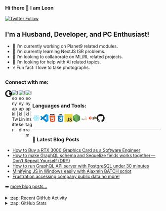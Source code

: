 ### Hi there 👋 I am Leon

[![Twitter Follow](https://img.shields.io/twitter/follow/leonyapkl?color=1DA1F2&logo=twitter&style=for-the-badge)](https://twitter.com/intent/follow?original_referer=https%3A%2F%2Fgithub.com%2Fkai101&screen_name=leonyapkl)

## I'm a Husband, Developer, and PC Enthusiast!

- 🔭 I’m currently working on Planet9 related modules.
- 🌱 I’m currently learning NextJS ISR problems.
- 👯 I’m looking to collaborate on ML/RL related projects.
- 🤔 I’m looking for help with AI related topics.
- ⚡ Fun fact: I love to take photographs.

### Connect with me:

[<img align="left" alt="kai101" width="22px" src="https://raw.githubusercontent.com/iconic/open-iconic/master/svg/globe.svg" />][gitprofile]
[<img align="left" alt="leonyapkl | Twitter" width="22px" src="https://cdn.jsdelivr.net/npm/simple-icons@v3/icons/twitter.svg" />][twitter]
[<img align="left" alt="leonyapkl | LinkedIn" width="22px" src="https://cdn.jsdelivr.net/npm/simple-icons@v3/icons/linkedin.svg" />][linkedin]
[<img align="left" alt="leonyapkl | Instagram" width="22px" src="https://cdn.jsdelivr.net/npm/simple-icons@v3/icons/instagram.svg" />][instagram]
<br />

### Languages and Tools:

<img align="left" alt="React" width="26px" src="https://raw.githubusercontent.com/github/explore/80688e429a7d4ef2fca1e82350fe8e3517d3494d/topics/react/react.png" />
<img align="left" alt="Visual Studio Code" width="26px" src="https://raw.githubusercontent.com/github/explore/80688e429a7d4ef2fca1e82350fe8e3517d3494d/topics/visual-studio-code/visual-studio-code.png" />
<img align="left" alt="HTML5" width="26px" src="https://raw.githubusercontent.com/github/explore/80688e429a7d4ef2fca1e82350fe8e3517d3494d/topics/html/html.png" />
<img align="left" alt="CSS3" width="26px" src="https://raw.githubusercontent.com/github/explore/80688e429a7d4ef2fca1e82350fe8e3517d3494d/topics/css/css.png" />
<img align="left" alt="JavaScript" width="26px" src="https://raw.githubusercontent.com/github/explore/80688e429a7d4ef2fca1e82350fe8e3517d3494d/topics/javascript/javascript.png" />
<img align="left" alt="Node.js" width="26px" src="https://raw.githubusercontent.com/github/explore/80688e429a7d4ef2fca1e82350fe8e3517d3494d/topics/nodejs/nodejs.png" />
<img align="left" alt="MySQL" width="26px" src="https://raw.githubusercontent.com/github/explore/80688e429a7d4ef2fca1e82350fe8e3517d3494d/topics/mysql/mysql.png" />
<img align="left" alt="Git" width="26px" src="https://raw.githubusercontent.com/github/explore/80688e429a7d4ef2fca1e82350fe8e3517d3494d/topics/git/git.png" />
<img align="left" alt="GitHub" width="26px" src="https://raw.githubusercontent.com/github/explore/78df643247d429f6cc873026c0622819ad797942/topics/github/github.png" />

<br />
<br />

---

### 📕 Latest Blog Posts

<!-- BLOG-POST-LIST:START -->
- [How to Buy a RTX 3000 Graphics Card as a Software Engineer](https://leonyapkl.medium.com/how-to-buy-a-rtx-3000-graphics-card-as-a-software-engineer-d7ebca7301fd?source=rss-bfdbddfe081a------2)
- [How to make GraphQL schema and Sequelize fields works together — Don’t Repeat Yourself &lpar;DRY&rpar;](https://leonyapkl.medium.com/how-to-make-graphql-schema-and-sequelize-fields-works-together-dont-repeat-yourself-dry-18fbfc5b5aac?source=rss-bfdbddfe081a------2)
- [How to run GraphQL API server with PostgreSQL under 30 minutes](https://leonyapkl.medium.com/how-to-run-graphql-api-server-with-postgresql-under-30-minutes-1732304cb825?source=rss-bfdbddfe081a------2)
- [Minifying JS in Windows easily with Ajaxmin BATCH script](https://leonyapkl.medium.com/minifying-js-in-windows-easily-with-ajaxmin-batch-script-d75467d1e50f?source=rss-bfdbddfe081a------2)
- [Frustration accessing company public data no more!](https://leonyapkl.medium.com/frustration-accessing-company-public-data-no-more-99ac493039a3?source=rss-bfdbddfe081a------2)
<!-- BLOG-POST-LIST:END -->

➡️ [more blog posts...](https://medium.com/@leonyapkl/)

<details>
  <summary>:zap: Recent GitHub Activity</summary>
  
<!--START_SECTION:activity-->
<!--END_SECTION:activity-->

</details>

<details>
  <summary>:zap: GitHub Stats</summary>

  <img align="left" alt="Leon's GitHub Stats" src="https://github-readme-stats.codestackr.vercel.app/api?username=kai101&show_icons=true&hide_border=true" />

</details>

[gitprofile]: https://github.com/kai101/kai101
[twitter]: https://twitter.com/leonyapkl
[linkedin]: https://www.linkedin.com/in/kai-lun-yap-leon-54797735/
[instagram]: https://instagram.com/leonyapkl

<!--
**kai101/kai101** is a ✨ _special_ ✨ repository because its `README.md` (this file) appears on your GitHub profile.

Here are some ideas to get you started:

- 🔭 I’m currently working on ...
- 🌱 I’m currently learning ...
- 👯 I’m looking to collaborate on ...
- 🤔 I’m looking for help with ...
- 💬 Ask me about ...
- 📫 How to reach me: ...
- 😄 Pronouns: ...
- ⚡ Fun fact: ...
-->
